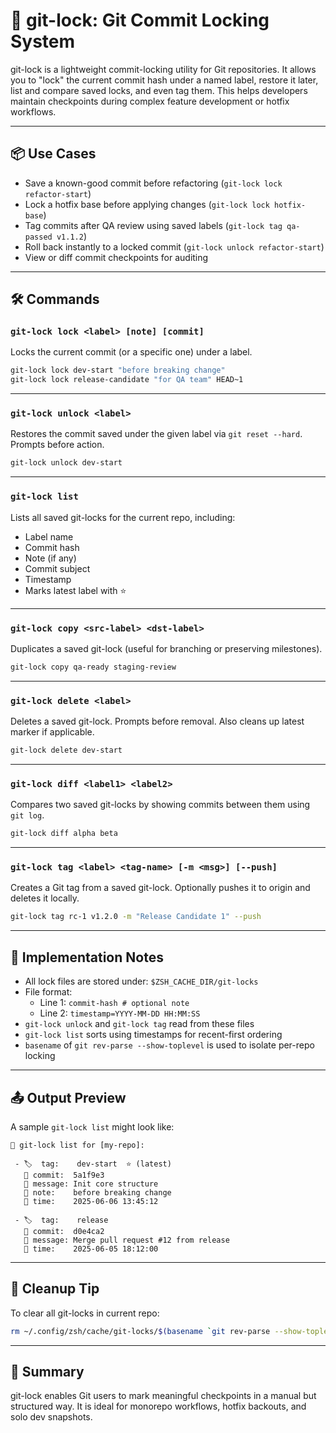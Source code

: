 # 🔐 git-lock: Git Commit Locking System

git-lock is a lightweight commit-locking utility for Git repositories. It allows you to "lock" the current commit hash under a named label, restore it later, list and compare saved locks, and even tag them. This helps developers maintain checkpoints during complex feature development or hotfix workflows.

---

## 📦 Use Cases

- Save a known-good commit before refactoring (`git-lock lock refactor-start`)
- Lock a hotfix base before applying changes (`git-lock lock hotfix-base`)
- Tag commits after QA review using saved labels (`git-lock tag qa-passed v1.1.2`)
- Roll back instantly to a locked commit (`git-lock unlock refactor-start`)
- View or diff commit checkpoints for auditing

---

## 🛠 Commands

### `git-lock lock <label> [note] [commit]`

Locks the current commit (or a specific one) under a label.

```bash
git-lock lock dev-start "before breaking change"
git-lock lock release-candidate "for QA team" HEAD~1
```

---

### `git-lock unlock <label>`

Restores the commit saved under the given label via `git reset --hard`. Prompts before action.

```bash
git-lock unlock dev-start
```

---

### `git-lock list`

Lists all saved git-locks for the current repo, including:

- Label name
- Commit hash
- Note (if any)
- Commit subject
- Timestamp
- Marks latest label with ⭐

---

### `git-lock copy <src-label> <dst-label>`

Duplicates a saved git-lock (useful for branching or preserving milestones).

```bash
git-lock copy qa-ready staging-review
```

---

### `git-lock delete <label>`

Deletes a saved git-lock. Prompts before removal. Also cleans up latest marker if applicable.

```bash
git-lock delete dev-start
```

---

### `git-lock diff <label1> <label2>`

Compares two saved git-locks by showing commits between them using `git log`.

```bash
git-lock diff alpha beta
```

---

### `git-lock tag <label> <tag-name> [-m <msg>] [--push]`

Creates a Git tag from a saved git-lock. Optionally pushes it to origin and deletes it locally.

```bash
git-lock tag rc-1 v1.2.0 -m "Release Candidate 1" --push
```

---

## 🧱 Implementation Notes

- All lock files are stored under: `$ZSH_CACHE_DIR/git-locks`
- File format:
  - Line 1: `commit-hash # optional note`
  - Line 2: `timestamp=YYYY-MM-DD HH:MM:SS`
- `git-lock unlock` and `git-lock tag` read from these files
- `git-lock list` sorts using timestamps for recent-first ordering
- `basename` of `git rev-parse --show-toplevel` is used to isolate per-repo locking

---

## 📤 Output Preview

A sample `git-lock list` might look like:

```text
🔐 git-lock list for [my-repo]:

 - 🏷️  tag:    dev-start  ⭐ (latest)
   🧬 commit:  5a1f9e3
   📄 message: Init core structure
   📝 note:    before breaking change
   📅 time:    2025-06-06 13:45:12

 - 🏷️  tag:    release
   🧬 commit:  d0e4ca2
   📄 message: Merge pull request #12 from release
   📅 time:    2025-06-05 18:12:00
```

---

## 🧼 Cleanup Tip

To clear all git-locks in current repo:

```bash
rm ~/.config/zsh/cache/git-locks/$(basename `git rev-parse --show-toplevel`)*.lock
```

---

## 🧠 Summary

git-lock enables Git users to mark meaningful checkpoints in a manual but structured way. It is ideal for monorepo workflows, hotfix backouts, and solo dev snapshots.
